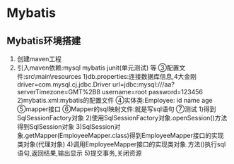 # Mybatis

## Mybatis环境搭建

1. 创建maven工程
2. 引入maven依赖:mysql mybatis junit(单元测试) 等
	③配置文件:src\main\resources
		1)db.properties:连接数据库信息,4大金刚
			driver=com.mysql.cj.jdbc.Driver
			url=jdbc:mysql:///aa?serverTimezone=GMT%2B8
			username=root
			password=123456
		2)mybatis.xml:mybatis的配置文件
	④实体类:Employee: id name age
	⑤mapper接口
	⑥Mapper的sql映射文件:就是写sql语句
	⑦测试
		1)得到SqlSessionFactory对象
		2)使用SqlSessionFactory对象.openSession()方法得到SqlSession对象
		3)SqlSession对象.getMapper(EmployeeMapper.class)得到EmployeeMapper接口的实现类对象(代理对象)
		4)调用EmployeeMapper接口的实现类对象.方法()执行sql语句,返回结果,输出显示
		5)提交事务,关闭资源
